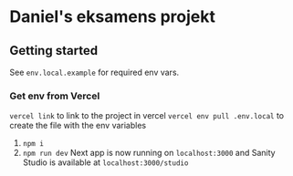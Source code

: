 # Daniel's eksamens projekt


## Getting started
See `env.local.example` for required env vars. 

### Get env from Vercel
`vercel link` to link to the project in vercel
`vercel env pull .env.local` to create the file with the env variables

1. `npm i`
2. `npm run dev` Next app is now running on `localhost:3000` and Sanity Studio is available at `localhost:3000/studio`
